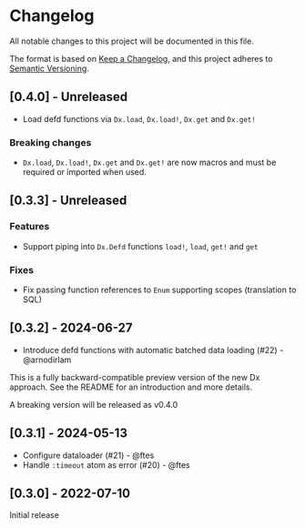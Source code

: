 # Changelog

All notable changes to this project will be documented in this file.

The format is based on [Keep a Changelog](https://keepachangelog.com/en/1.1.0/),
and this project adheres to [Semantic Versioning](https://semver.org/spec/v2.0.0.html).

## [0.4.0] - Unreleased

- Load defd functions via `Dx.load`, `Dx.load!`, `Dx.get` and `Dx.get!`

### Breaking changes

- `Dx.load`, `Dx.load!`, `Dx.get` and `Dx.get!` are now macros and
  must be required or imported when used.

## [0.3.3] - Unreleased

### Features

- Support piping into `Dx.Defd` functions `load!`, `load`, `get!` and `get`

### Fixes

- Fix passing function references to `Enum` supporting scopes (translation to SQL)

## [0.3.2] - 2024-06-27

- Introduce defd functions with automatic batched data loading (#22) - @arnodirlam

This is a fully backward-compatible preview version of the new
Dx approach. See the README for an introduction and more details.

A breaking version will be released as v0.4.0

## [0.3.1] - 2024-05-13

- Configure dataloader (#21) - @ftes
- Handle `:timeout` atom as error (#20) - @ftes

## [0.3.0] - 2022-07-10

Initial release
